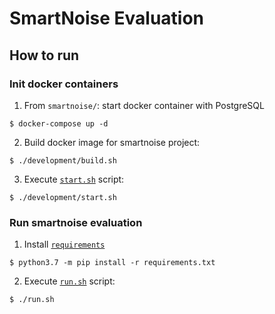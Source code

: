 # SmartNoise Evaluation

## How to run

### Init docker containers
1. From `smartnoise/`: start docker container with PostgreSQL
```
$ docker-compose up -d
```

2. Build docker image for smartnoise project:
```
$ ./development/build.sh
```

3. Execute [`start.sh`](development/start.sh) script:
```
$ ./development/start.sh
```

### Run smartnoise evaluation
1. Install [`requirements`](requirements.txt)
```
$ python3.7 -m pip install -r requirements.txt
```

2. Execute [`run.sh`](analysis/run.sh) script:
```
$ ./run.sh
```

